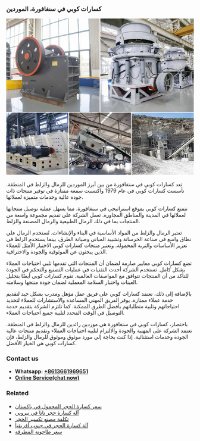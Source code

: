 <h3>كسارات كوبي في سنغافورة، الموردين</h3><img src='1701852673.jpg' alt=''><p>تعد كسارات كوبي في سنغافورة من بين أبرز الموردين للرمال والزلط في المنطقة. تأسست كسارات كوبي في عام 1979 واكتسبت سمعة ممتازة في توفير منتجات ذات جودة عالية وخدمات متميزة لعملائها.</p><p>تتمتع كسارات كوبي بموقع استراتيجي في سنغافورة، مما يسهل عملية توصيل منتجاتها لعملائها في المدينة والمناطق المجاورة. تعمل الشركة على تقديم مجموعة واسعة من المنتجات بما في ذلك الرمال الطبيعية والرمال المصنعة والزلط.</p><p>تعتبر الرمال والزلط من المواد الأساسية في البناء والإنشاءات. تُستخدم الرمال على نطاق واسع في صناعة الخرسانة وتشييد المباني وصيانة الطرق، بينما يستخدم الزلط في تعزيز الأساسات والتربة المحمولة. وتعتبر منتجات كسارات كوبي الاختيار الأمثل للعملاء الذين يبحثون عن الموثوقية والجودة والاحترافية.</p><p>تضع كسارات كوبي معايير صارمة لضمان أن المنتجات التي تقدمها تلبي احتياجات العملاء بشكل كامل. تستخدم الشركة أحدث التقنيات في عمليات التصنيع والتحكم في الجودة للتأكد من أن المنتجات تتوافق مع المواصفات العالمية. تقوم كسارات كوبي أيضًا بتحليل العينات واختبار السلامة المعملية لضمان جودة منتجها وسلامته.</p><p>بالإضافة إلى ذلك، تعتمد كسارات كوبي على فريق عمل مؤهل ومدرب بشكل جيد لتقديم خدمة عملاء ممتازة. يوفر الفريق المهني المساعدة والاستشارات للعملاء لتحديد احتياجاتهم وتلبية متطلباتهم بأفضل الطرق الممكنة. كما تلتزم الشركة بتقديم خدمة التوصيل في الوقت المحدد لتلبية جميع احتياجات العملاء.</p><p>باختصار، كسارات كوبي في سنغافورة هي موردين رائدين للرمال والزلط في المنطقة. تعتمد الشركة على المهنية والجودة والالتزام لتلبية احتياجات العملاء وتقديم منتجات عالية الجودة وخدمات استثنائية. إذا كنت بحاجة إلى مورد موثوق وموثوق للرمال والزلط، فإن كسارات كوبي هي الخيار الأفضل.</p><h3>Contact us</h3><ul><li><strong>Whatsapp:&nbsp;<a href="https://wa.me/8613661969651">+8613661969651</a></strong></li><li><a href="https://swt.shibang-china.com/?git&amp;zhl&amp;كسارات كوبي في سنغافورة، الموردين"><strong>Online Service(chat now)</strong></a></li></ul><h3>Related</h3><ul><li><a href='سعر كسارة الحجر المحمول في باكستان.md'>سعر كسارة الحجر المحمول في باكستان</a></li><li><a href='آلة كسارة حجر تاتا في نيروبي.md'>آلة كسارة حجر تاتا في نيروبي</a></li><li><a href='تكلفة مصنع تكسير الحجر.md'>تكلفة مصنع تكسير الحجر</a></li><li><a href='آلة كسارة الحجر في جنوب أفريقيا.md'>آلة كسارة الحجر في جنوب أفريقيا</a></li><li><a href='سعر طاحونة المطرقة.md'>سعر طاحونة المطرقة</a></li></ul>
